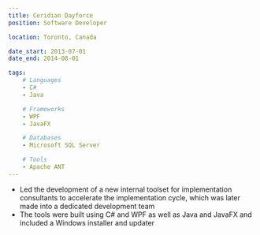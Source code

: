 ```yaml
---
title: Ceridian Dayforce
position: Software Developer

location: Toronto, Canada

date_start: 2013-07-01
date_end: 2014-08-01

tags:
    # Languages
    - C#
    - Java

    # Frameworks
    - WPF
    - JavaFX

    # Databases
    - Microsoft SQL Server

    # Tools
    - Apache ANT
---
```


- Led the development of a new internal toolset for implementation consultants
  to accelerate the implementation cycle, which was later made into a dedicated
  development team
- The tools were built using C# and WPF as well as Java and JavaFX and included
  a Windows installer and updater

